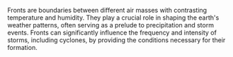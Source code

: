 
Fronts are boundaries between different air masses with contrasting temperature and humidity. They play a crucial role in shaping the earth's weather patterns, often serving as a prelude to precipitation and storm events. Fronts can significantly influence the frequency and intensity of storms, including cyclones, by providing the conditions necessary for their formation.

